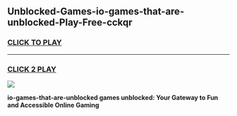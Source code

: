
## Unblocked-Games-io-games-that-are-unblocked-Play-Free-cckqr
<h3>
<a href="https://premium76.site?title=io-games-that-are-unblocked&ref=18A1">CLICK TO PLAY</a></h3>
<hr>

<h3>
<a href="https://premium76.site?title=io-games-that-are-unblocked&ref=18A1">CLICK 2 PLAY</a>
  
</h3>

<a href="https://premium76.site?title=io-games-that-are-unblocked&ref=18A1"><img src="https://clearcache.store/games.png"></a>


**io-games-that-are-unblocked games unblocked: Your Gateway to Fun and Accessible Online Gaming**
